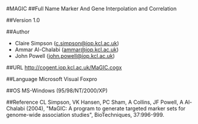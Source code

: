 #MAGIC
##Full Name
Marker And Gene Interpolation and Correlation

##Version
1.0

##Author
* Claire Simpson (c.simpson@iop.kcl.ac.uk)
* Ammar Al-Chalabi (ammar@iop.kcl.ac.uk)
* John Powell (john.powell@iop.kcl.ac.uk)

##URL
http://cogent.iop.kcl.ac.uk/MaGIC.cogx

##Language
Microsoft Visual Foxpro

##OS
MS-Windows (95/98/NT/2000/XP)

##Reference
CL Simpson, VK Hansen, PC Sham, A Collins, JF Powell, A Al-Chalabi (2004), "MaGIC: A program to generate targeted marker sets for genome-wide association studies", BioTechniques, 37:996-999.

